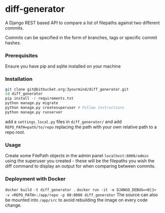 # diff-generator

A Django REST based API to compare a list of filepaths against two different commits.

Commits can be specified in the form of branches, tags or specific commit hashes.

### Prerequisites

Ensure you have pip and sqlite installed on your machine

### Installation

```bash
git clone git@bitbucket.org:3yourmind/diff_generator.git
cd diff_generator
pip install -r requirements.txt
python manage.py migrate
python manage.py createsuperuser # Follow instructions
python manage.py runserver
```

add a `settings_local.py` files in `diff_generator/` and add `REPO_PATH=path/to/repo` replacing the path with your 
own relative path to a repo root.

### Usage

Create some FilePath objects in the admin panel `localhost:8000/admin` using the superuser you created - these will be the filepaths 
you wish the diff command to display an output for when comparing between commits.

### Deployment with Docker
`docker build -t diff_generator .`
`docker run -it -e DJANGO_DEBUG=<0|1> -v <REPO_PATH>:/app/repo -p 80:8000 diff_generator`
The source can also be mounted into `/app/src` to avoid rebuilding the image on every code change.
